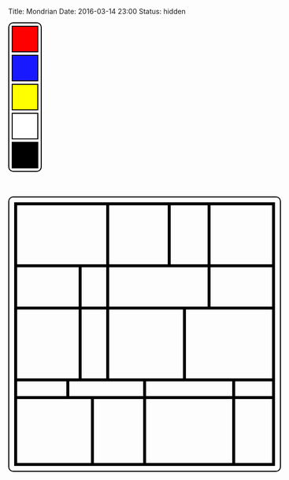Title: Mondrian
Date: 2016-03-14 23:00
Status: hidden

<!DOCTYPE html>

<html>

<head>
	<meta charset="utf-8">
	<title>Michael Toth - Mondrian Painting</title>
</head>

<style>

.palette #red, .palette #blue, .palette #yellow, .palette #white, .palette #black {
    border: solid 2px black;
    height: 50px; width: 50px;
    margin: 5px;
}

.palette #red {
    background-color: red;
}

.palette #blue {
    background-color: #1919FF;
}

.palette #yellow {
    background-color: yellow;
}

.palette #white {
    background-color: white;
}

.palette #black {
    background-color: black;
}

.palette {
    border: solid 2px black;
    border-radius: 10px;
    margin: 0px 100px 50px 0px;
    width: 64px;
    display: inline-block
}

.palette .container {
    padding: 0;
    margin: 0;
}

.canvas {
    border: solid 2px black;
    border-radius: 10px;
    padding: 10px;
    float: left;
}

.canvas .container {
    border: solid 3px black;
    padding: 0px;
    margin: 0px;
    width: 524px;
    float: right;
}

#row1box1 {border: solid 3px black; height: 120px; width: 181px; float:left;}
#row1box2 {border: solid 3px black; height: 120px; width: 119px; float:left;}
#row1box3 {border: solid 3px black; height: 120px; width: 75px; float:left;}
#row1box4 {border: solid 3px black; height: 120px; width: 125px; float:left;}
#row2box1 {border: solid 3px black; height: 80px; width: 125px; float:left; clear: both}
#row2box2 {border: solid 3px black; height: 80px; width: 50px; float:left;}
#row2box3 {border: solid 3px black; height: 80px; width: 200px; float:left;}
#row2box4 {border: solid 3px black; height: 80px; width: 125px; float:left;}
#row3box1 {border: solid 3px black; height: 140px; width: 125px; float:left; clear: both}
#row3box2 {border: solid 3px black; height: 140px; width: 50px; float:left;}
#row3box3 {border: solid 3px black; height: 140px; width: 150px; float:left;}
#row3box4 {border: solid 3px black; height: 140px; width: 175px; float:left;}
#row4box1 {border: solid 3px black; height: 30px; width: 100px; float:left; clear: both}
#row4box2 {border: solid 3px black; height: 30px; width: 150px; float:left;}
#row4box3 {border: solid 3px black; height: 30px; width: 175px; float:left;}
#row4box4 {border: solid 3px black; height: 30px; width: 75px; float:left;}
#row5box1 {border: solid 3px black; height: 130px; width: 150px; float:left; clear: both}
#row5box2 {border: solid 3px black; height: 130px; width: 100px; float:left;}
#row5box3 {border: solid 3px black; height: 130px; width: 175px; float:left;}
#row5box4 {border: solid 3px black; height: 130px; width: 75px; float:left;}
</style>

<body>	
<div class="palette">
	<div class="container">
		<div id="red" onclick="selectColor('red')"></div>
		<div id="blue" onclick="selectColor('blue')"></div>
		<div id="yellow" onclick="selectColor('yellow')"></div>
		<div id="white" onclick="selectColor('white')"></div>
		<div id="black" onclick="selectColor('black')"></div>
	</div>
</div>	

<div class="canvas">
	<div class="container">
		<div id = "row1box1" onclick="paint(this)"></div>
		<div id = "row1box2" onclick="paint(this)"></div>
		<div id = "row1box3" onclick="paint(this)"></div>
		<div id = "row1box4" onclick="paint(this)"></div>
		<div id = "row2box1" onclick="paint(this)"></div>
		<div id = "row2box2" onclick="paint(this)"></div>
		<div id = "row2box3" onclick="paint(this)"></div>
		<div id = "row2box4" onclick="paint(this)"></div>
		<div id = "row3box1" onclick="paint(this)"></div>
		<div id = "row3box2" onclick="paint(this)"></div>
		<div id = "row3box3" onclick="paint(this)"></div>
		<div id = "row3box4" onclick="paint(this)"></div>
		<div id = "row4box1" onclick="paint(this)"></div>
		<div id = "row4box2" onclick="paint(this)"></div>
		<div id = "row4box3" onclick="paint(this)"></div>
		<div id = "row4box4" onclick="paint(this)"></div>
		<div id = "row5box1" onclick="paint(this)"></div>
		<div id = "row5box2" onclick="paint(this)"></div>
		<div id = "row5box3" onclick="paint(this)"></div>
		<div id = "row5box4" onclick="paint(this)"></div>
	</div>
</div>
</body>
</html>


<script>
var myColor = 'white';

function selectColor(color) {
	myColor = color;
}

function paint(elem) {
	elem.style.backgroundColor = myColor;
}
</script>

